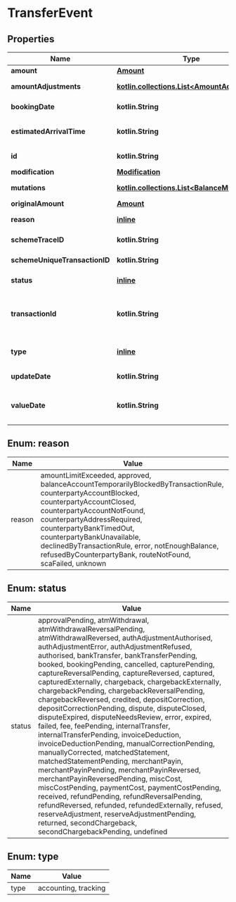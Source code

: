 
# TransferEvent

## Properties
Name | Type | Description | Notes
------------ | ------------- | ------------- | -------------
**amount** | [**Amount**](Amount.md) |  |  [optional]
**amountAdjustments** | [**kotlin.collections.List&lt;AmountAdjustment&gt;**](AmountAdjustment.md) | The amount adjustments in this transfer. |  [optional]
**bookingDate** | **kotlin.String** | The date when the transfer request was sent. |  [optional]
**estimatedArrivalTime** | **kotlin.String** | The estimated time the beneficiary should have access to the funds. |  [optional]
**id** | **kotlin.String** | The unique identifier of the transfer event. |  [optional]
**modification** | [**Modification**](Modification.md) |  |  [optional]
**mutations** | [**kotlin.collections.List&lt;BalanceMutation&gt;**](BalanceMutation.md) | The list of the balance mutation per event. |  [optional]
**originalAmount** | [**Amount**](Amount.md) |  |  [optional]
**reason** | [**inline**](#Reason) | The reason for the transfer status. |  [optional]
**schemeTraceID** | **kotlin.String** | SchemeTraceID retrieved from scheme. |  [optional]
**schemeUniqueTransactionID** | **kotlin.String** | SchemeUniqueTransactionID retrieved from scheme. |  [optional]
**status** | [**inline**](#Status) | The status of the transfer event. |  [optional]
**transactionId** | **kotlin.String** | The id of the transaction that is related to this accounting event. Only sent for events of type **accounting** where the balance changes. |  [optional]
**type** | [**inline**](#Type) | The type of the transfer event. Possible values: **accounting**, **tracking**. |  [optional]
**updateDate** | **kotlin.String** | The date when the tracking status was updated. |  [optional]
**valueDate** | **kotlin.String** | A future date, when the funds are expected to be deducted from or credited to the balance account. |  [optional]


<a name="Reason"></a>
## Enum: reason
Name | Value
---- | -----
reason | amountLimitExceeded, approved, balanceAccountTemporarilyBlockedByTransactionRule, counterpartyAccountBlocked, counterpartyAccountClosed, counterpartyAccountNotFound, counterpartyAddressRequired, counterpartyBankTimedOut, counterpartyBankUnavailable, declinedByTransactionRule, error, notEnoughBalance, refusedByCounterpartyBank, routeNotFound, scaFailed, unknown


<a name="Status"></a>
## Enum: status
Name | Value
---- | -----
status | approvalPending, atmWithdrawal, atmWithdrawalReversalPending, atmWithdrawalReversed, authAdjustmentAuthorised, authAdjustmentError, authAdjustmentRefused, authorised, bankTransfer, bankTransferPending, booked, bookingPending, cancelled, capturePending, captureReversalPending, captureReversed, captured, capturedExternally, chargeback, chargebackExternally, chargebackPending, chargebackReversalPending, chargebackReversed, credited, depositCorrection, depositCorrectionPending, dispute, disputeClosed, disputeExpired, disputeNeedsReview, error, expired, failed, fee, feePending, internalTransfer, internalTransferPending, invoiceDeduction, invoiceDeductionPending, manualCorrectionPending, manuallyCorrected, matchedStatement, matchedStatementPending, merchantPayin, merchantPayinPending, merchantPayinReversed, merchantPayinReversedPending, miscCost, miscCostPending, paymentCost, paymentCostPending, received, refundPending, refundReversalPending, refundReversed, refunded, refundedExternally, refused, reserveAdjustment, reserveAdjustmentPending, returned, secondChargeback, secondChargebackPending, undefined


<a name="Type"></a>
## Enum: type
Name | Value
---- | -----
type | accounting, tracking



